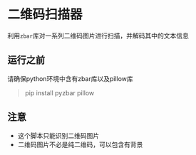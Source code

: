 # 二维码扫描器
利用`zbar`库对一系列二维码图片进行扫描，并解码其中的文本信息

## 运行之前
请确保python环境中含有zbar库以及pillow库
> pip install pyzbar pillow

## 注意
- 这个脚本只能识别二维码图片
- 二维码图片不必是纯二维码，可以包含有背景